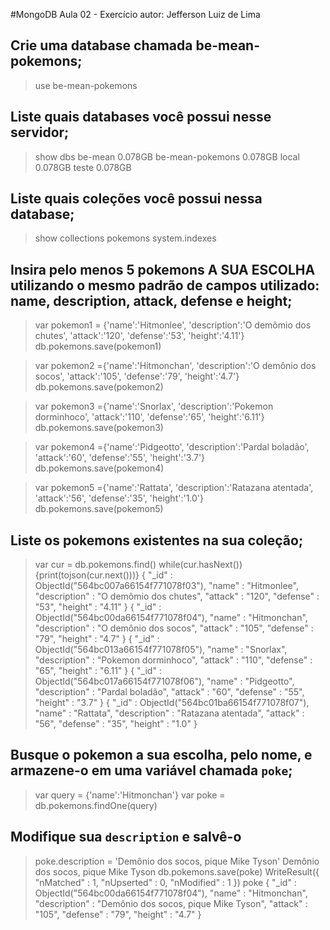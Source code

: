 #MongoDB Aula 02 - Exercício
autor: Jefferson Luiz de Lima

## Crie uma database chamada be-mean-pokemons;

> use be-mean-pokemons

## Liste quais databases você possui nesse servidor;

> show dbs
be-mean           0.078GB
be-mean-pokemons  0.078GB
local             0.078GB
teste             0.078GB

## Liste quais coleções você possui nessa database;

> show collections
pokemons
system.indexes

## Insira pelo menos 5 pokemons A SUA ESCOLHA utilizando o mesmo padrão de campos utilizado: name, description, attack, defense e height;

> var pokemon1 = {'name':'Hitmonlee', 'description':'O demômio dos chutes', 'attack':'120', 'defense':'53', 'height':'4.11'}
>  db.pokemons.save(pokemon1)

> var pokemon2 ={'name':'Hitmonchan', 'description':'O demônio dos socos', 'attack':'105', 'defense':'79', 'height':'4.7'}
> db.pokemons.save(pokemon2)

> var pokemon3 ={'name':'Snorlax', 'description':'Pokemon dorminhoco', 'attack':'110', 'defense':'65', 'height':'6.11'}
> db.pokemons.save(pokemon3)

> var pokemon4 ={'name':'Pidgeotto', 'description':'Pardal boladão', 'attack':'60', 'defense':'55', 'height':'3.7'}
> db.pokemons.save(pokemon4)

> var pokemon5 ={'name':'Rattata', 'description':'Ratazana atentada', 'attack':'56', 'defense':'35', 'height':'1.0'}
> db.pokemons.save(pokemon5)

## Liste os pokemons existentes na sua coleção;

> var cur = db.pokemons.find()
> while(cur.hasNext()){print(tojson(cur.next()))}
{
        "_id" : ObjectId("564bc007a66154f771078f03"),
        "name" : "Hitmonlee",
        "description" : "O demômio dos chutes",
        "attack" : "120",
        "defense" : "53",
        "height" : "4.11"
}
{
        "_id" : ObjectId("564bc00da66154f771078f04"),
        "name" : "Hitmonchan",
        "description" : "O demônio dos socos",
        "attack" : "105",
        "defense" : "79",
        "height" : "4.7"
}
{
        "_id" : ObjectId("564bc013a66154f771078f05"),
        "name" : "Snorlax",
        "description" : "Pokemon dorminhoco",
        "attack" : "110",
        "defense" : "65",
        "height" : "6.11"
}
{
        "_id" : ObjectId("564bc017a66154f771078f06"),
        "name" : "Pidgeotto",
        "description" : "Pardal boladão",
        "attack" : "60",
        "defense" : "55",
        "height" : "3.7"
}
{
        "_id" : ObjectId("564bc01ba66154f771078f07"),
        "name" : "Rattata",
        "description" : "Ratazana atentada",
        "attack" : "56",
        "defense" : "35",
        "height" : "1.0"
}
>
## Busque o pokemon a sua escolha, pelo nome, e armazene-o em uma variável chamada `poke`;

> var query = {'name':'Hitmonchan'}
> var  poke = db.pokemons.findOne(query)

## Modifique sua `description` e salvê-o

> poke.description = 'Demônio dos socos, pique Mike Tyson'
Demônio dos socos, pique Mike Tyson
> db.pokemons.save(poke)
WriteResult({ "nMatched" : 1, "nUpserted" : 0, "nModified" : 1 })
> poke
{
        "_id" : ObjectId("564bc00da66154f771078f04"),
        "name" : "Hitmonchan",
        "description" : "Demônio dos socos, pique Mike Tyson",
        "attack" : "105",
        "defense" : "79",
        "height" : "4.7"
}